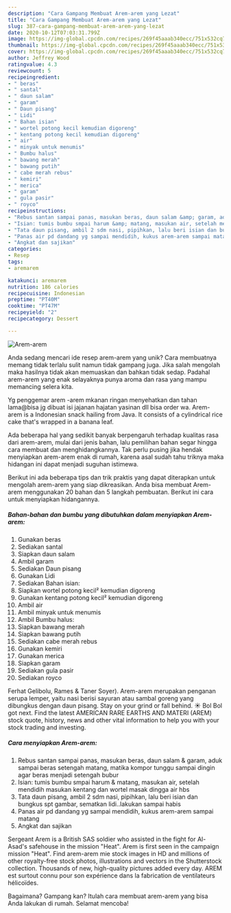 ```yaml
---
description: "Cara Gampang Membuat Arem-arem yang Lezat"
title: "Cara Gampang Membuat Arem-arem yang Lezat"
slug: 387-cara-gampang-membuat-arem-arem-yang-lezat
date: 2020-10-12T07:03:31.799Z
image: https://img-global.cpcdn.com/recipes/269f45aaab340ecc/751x532cq70/arem-arem-foto-resep-utama.jpg
thumbnail: https://img-global.cpcdn.com/recipes/269f45aaab340ecc/751x532cq70/arem-arem-foto-resep-utama.jpg
cover: https://img-global.cpcdn.com/recipes/269f45aaab340ecc/751x532cq70/arem-arem-foto-resep-utama.jpg
author: Jeffrey Wood
ratingvalue: 4.3
reviewcount: 5
recipeingredient:
- " beras"
- " santal"
- " daun salam"
- " garam"
- " Daun pisang"
- " Lidi"
- " Bahan isian"
- " wortel potong kecil kemudian digoreng"
- " kentang potong kecil kemudian digoreng"
- " air"
- " minyak untuk menumis"
- " Bumbu halus"
- " bawang merah"
- " bawang putih"
- " cabe merah rebus"
- " kemiri"
- " merica"
- " garam"
- " gula pasir"
- " royco"
recipeinstructions:
- "Rebus santan sampai panas, masukan beras, daun salam &amp; garam, aduk sampai beras setengah matang, matika kompor tunggu sampai dingin agar beras menjadi setengah bubur"
- "Isian: tumis bumbu smpai harum &amp; matang, masukan air, setelah mendidih masukan kentang dan wortel masak dingga air hbs"
- "Tata daun pisang, ambil 2 sdm nasi, pipihkan, lalu beri isian dan bungkus spt gambar, sematkan lidi..lakukan sampai habis"
- "Panas air pd dandang yg sampai mendidih, kukus arem-arem sampai matang"
- "Angkat dan sajikan"
categories:
- Resep
tags:
- aremarem

katakunci: aremarem 
nutrition: 186 calories
recipecuisine: Indonesian
preptime: "PT40M"
cooktime: "PT47M"
recipeyield: "2"
recipecategory: Dessert

---
```



![Arem-arem](https://img-global.cpcdn.com/recipes/269f45aaab340ecc/751x532cq70/arem-arem-foto-resep-utama.jpg)

Anda sedang mencari ide resep arem-arem yang unik? Cara membuatnya memang tidak terlalu sulit namun tidak gampang juga. Jika salah mengolah maka hasilnya tidak akan memuaskan dan bahkan tidak sedap. Padahal arem-arem yang enak selayaknya punya aroma dan rasa yang mampu memancing selera kita.

Yg penggemar arem -arem mkanan ringan menyehatkan dan tahan lama@bisa jg dibuat isi jajanan hajatan yasinan dll bisa order wa. Arem-arem is a Indonesian snack hailing from Java. It consists of a cylindrical rice cake that&#39;s wrapped in a banana leaf.

Ada beberapa hal yang sedikit banyak berpengaruh terhadap kualitas rasa dari arem-arem, mulai dari jenis bahan, lalu pemilihan bahan segar hingga cara membuat dan menghidangkannya. Tak perlu pusing jika hendak menyiapkan arem-arem enak di rumah, karena asal sudah tahu triknya maka hidangan ini dapat menjadi suguhan istimewa.


Berikut ini ada beberapa tips dan trik praktis yang dapat diterapkan untuk mengolah arem-arem yang siap dikreasikan. Anda bisa membuat Arem-arem menggunakan 20 bahan dan 5 langkah pembuatan. Berikut ini cara untuk menyiapkan hidangannya.

<!--inarticleads1-->

##### Bahan-bahan dan bumbu yang dibutuhkan dalam menyiapkan Arem-arem:

1. Gunakan  beras
1. Sediakan  santal
1. Siapkan  daun salam
1. Ambil  garam
1. Sediakan  Daun pisang
1. Gunakan  Lidi
1. Sediakan  Bahan isian:
1. Siapkan  wortel potong kecil² kemudian digoreng
1. Gunakan  kentang potong kecil² kemudian digoreng
1. Ambil  air
1. Ambil  minyak untuk menumis
1. Ambil  Bumbu halus:
1. Siapkan  bawang merah
1. Siapkan  bawang putih
1. Sediakan  cabe merah rebus
1. Gunakan  kemiri
1. Gunakan  merica
1. Siapkan  garam
1. Sediakan  gula pasir
1. Sediakan  royco


Ferhat Gelibolu, Rames &amp; Taner Soyer). Arem-arem merupakan penganan serupa lemper, yaitu nasi berisi sayuran atau sambal goreng yang dibungkus dengan daun pisang. Stay on your grind or fall behind. ☀️ Bol Bol got next. Find the latest AMERICAN RARE EARTHS AND MATERI (AREM) stock quote, history, news and other vital information to help you with your stock trading and investing. 

<!--inarticleads2-->

##### Cara menyiapkan Arem-arem:

1. Rebus santan sampai panas, masukan beras, daun salam &amp; garam, aduk sampai beras setengah matang, matika kompor tunggu sampai dingin agar beras menjadi setengah bubur
1. Isian: tumis bumbu smpai harum &amp; matang, masukan air, setelah mendidih masukan kentang dan wortel masak dingga air hbs
1. Tata daun pisang, ambil 2 sdm nasi, pipihkan, lalu beri isian dan bungkus spt gambar, sematkan lidi..lakukan sampai habis
1. Panas air pd dandang yg sampai mendidih, kukus arem-arem sampai matang
1. Angkat dan sajikan


Sergeant Arem is a British SAS soldier who assisted in the fight for Al-Asad&#39;s safehouse in the mission &#34;Heat&#34;. Arem is first seen in the campaign mission &#34;Heat&#34;. Find arem-arem mie stock images in HD and millions of other royalty-free stock photos, illustrations and vectors in the Shutterstock collection. Thousands of new, high-quality pictures added every day. AREM est surtout connu pour son expérience dans la fabrication de ventilateurs hélicoïdes. 

Bagaimana? Gampang kan? Itulah cara membuat arem-arem yang bisa Anda lakukan di rumah. Selamat mencoba!

